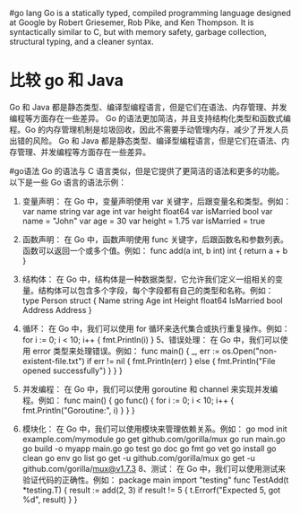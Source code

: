 
#go lang
Go is a statically typed, compiled programming language designed at Google by Robert Griesemer, Rob Pike, and Ken Thompson. It is syntactically similar to C, but with memory safety, garbage collection, structural typing, and a cleaner syntax.

# 比较 go 和 Java
Go 和 Java 都是静态类型、编译型编程语言，但是它们在语法、内存管理、并发编程等方面存在一些差异。
Go 的语法更加简洁，并且支持结构化类型和函数式编程。Go 的内存管理机制是垃圾回收，因此不需要手动管理内存，减少了开发人员出错的风险。
Go 和 Java 都是静态类型、编译型编程语言，但是它们在语法、内存管理、并发编程等方面存在一些差异。

#go语法
Go 的语法与 C 语言类似，但是它提供了更简洁的语法和更多的功能。以下是一些 Go 语言的语法示例：
1. 变量声明：
在 Go 中，变量声明使用 var 关键字，后跟变量名和类型。例如：
   var name string
   var age int
   var height float64
   var isMarried bool
   var name = "John"
   var age = 30
   var height = 1.75
   var isMarried = true
2. 函数声明：
在 Go 中，函数声明使用 func 关键字，后跟函数名和参数列表。函数可以返回一个或多个值。例如：
   func add(a int, b int) int {
       return a + b
   }
3. 结构体：
在 Go 中，结构体是一种数据类型，它允许我们定义一组相关的变量。结构体可以包含多个字段，每个字段都有自己的类型和名称。例如：
   type Person struct {
       Name string
       Age int
       Height float64
       IsMarried bool
       Address Address
   }
4. 循环：
在 Go 中，我们可以使用 for 循环来迭代集合或执行重复操作。例如：
   for i := 0; i < 10; i++ {
       fmt.Println(i)
   }
5、错误处理：
   在 Go 中，我们可以使用 error 类型来处理错误。例如：
   func main() {
       _, err := os.Open("non-existent-file.txt")
       if err != nil {
           fmt.Println(err)
       } else {
           fmt.Println("File opened successfully")
       }
       }
   }
6. 并发编程：
在 Go 中，我们可以使用 goroutine 和 channel 来实现并发编程。例如：
   func main() {
       go func() {
           for i := 0; i < 10; i++ {
               fmt.Println("Goroutine:", i)
           }
       }
   }

7. 模块化：
在 Go 中，我们可以使用模块来管理依赖关系。例如：
   go mod init example.com/mymodule
   go get github.com/gorilla/mux
   go run main.go
   go build -o myapp main.go
   go test
   go doc
   go fmt
   go vet
   go install
   go clean
   go env
   go list
   go get -u github.com/gorilla/mux
   go get -u github.com/gorilla/mux@v1.7.3
8、测试：
   在 Go 中，我们可以使用测试来验证代码的正确性。例如：
   package main
   import "testing"
   func TestAdd(t *testing.T) {
       result := add(2, 3)
       if result != 5 {
           t.Errorf("Expected 5, got %d", result)
       }
   }






